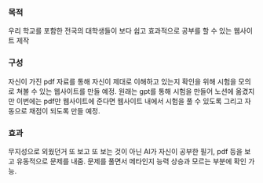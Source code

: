 ### 목적
우리 학교를 포함한 전국의 대학생들이 보다 쉽고 효과적으로 공부를 할 수 있는 웹사이트 제작
### 구성
자신이 가진 pdf 자료를 통해 자신이 제대로 이해하고 있는지 확인을 위해 시험을 모의로 쳐볼 수 있는 웹사이트를 만들 예정.
원래는 gpt를 통해 시험을 만들어 노션에 옮겼지만 이번에는 pdf만 웹사이트에 준다면 웹사이트 내에서 시험을 풀 수 있도록 그리고 자동으로 채점이 되도록 만들 예정.
### 효과
무지성으로 외웠던거 또 보고 또 보는 것이 아닌 AI가 자신이 공부한 필기, pdf 등을 보고 유동적으로 문제를 내줌.
문제를 풀면서 메타인지 능력 상승과 모르는 부분에 확인 가능.
